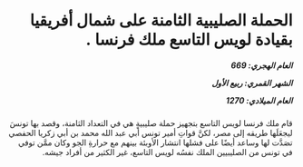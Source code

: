<h1 dir="rtl">الحملة الصليبية الثامنة على شمال أفريقيا بقيادة لويس التاسع ملك فرنسا .</h1>

<h5 dir="rtl">العام الهجري:  669

الشهر القمري: ربيع الأول

العام الميلادي: 1270</h5>

<p dir="rtl">قام ملك فرنسا لويس التاسع بتجهيز حملة صليبيةٍ هي في التعداد الثامنة، وقصد بها تونسَ ليجعَلَها طريقه إلى مصر، لكنَّ قواتِ أمير تونس أبي عبد الله محمد بن أبي زكريا الحفصي تصَدَّت لها وساعد أيضًا على فشلها انتشار الأوبئة بينهم مع حرارةِ الجو وكان ممَّن توفي في تونس من الصليبيين الملك نفسُه لويس التاسع، غير الكثير من أفراد جيشه.</p></br>
